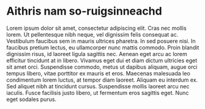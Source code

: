 # Aithris nam so-ruigsinneachd

Lorem ipsum dolor sit amet, consectetur adipiscing elit. Cras nec mollis lorem. Ut pellentesque nibh neque, vel dignissim felis consequat ac. Vestibulum faucibus sem in mauris ultrices pharetra. In sed posuere nisi. In faucibus pretium lectus, eu ullamcorper nunc mattis commodo. Proin blandit dignissim risus, id laoreet ligula sagittis nec. Aenean eget arcu ac lorem efficitur tincidunt at in libero. Vivamus eget dui et diam dictum ultricies eget sit amet orci. Suspendisse commodo, metus ut dapibus aliquam, augue orci tempus libero, vitae porttitor ex mauris et eros. Maecenas malesuada leo condimentum lorem luctus, at tempor diam laoreet. Aliquam eu interdum ex. Sed aliquet nibh at tincidunt cursus. Suspendisse mollis laoreet arcu nec iaculis. Fusce facilisis justo libero, ut fermentum eros sagittis eget. Nunc eget sodales purus. 